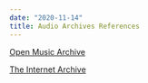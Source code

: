 ```yaml
---
date: "2020-11-14"
title: Audio Archives References
---
```


[Open Music Archive](http://www.openmusicarchive.org/)

[The Internet Archive](https://archive.org/)